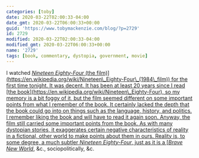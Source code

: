 ```yaml
---
categories: [toby]
date: 2020-03-22T02:00:33-04:00
date_gmt: 2020-03-22T06:00:33+00:00
guid: 'https://www.tobymackenzie.com/blog/?p=2729'
id: 2729
modified: 2020-03-22T02:00:33-04:00
modified_gmt: 2020-03-22T06:00:33+00:00
name: '2729'
tags: [book, commentary, dystopia, government, movie]
---
```


I watched [*Nineteen Eighty-Four* (the film)\](https://en.wikipedia.org/wiki/Nineteen\_Eighty-Four\_(1984\_film)) for the first time tonight.<!--more--> It was decent.  It has been at least 20 years since I read \[the book\](https://en.wikipedia.org/wiki/Nineteen\_Eighty-Four), so my memory is a bit foggy of it, but the film seemed different on some important points from what I remember of the book.  It certainly lacked the depth that the book could go into on things such as the language, history, and politics.  I remember liking the book and will have to read it again soon.  Anyway, the film still carried some important points from the book.  As with many dystopian stories, it exaggerates certain negative characteristics of reality in a fictional, other world to make points about them in ours.  Reality is, to some degree, a much subtler *Nineteen Eighty-Four*, just as it is a \[*Brave New World*](https://en.wikipedia.org/wiki/Brave_New_World), &c., sociopolitically, &c.
